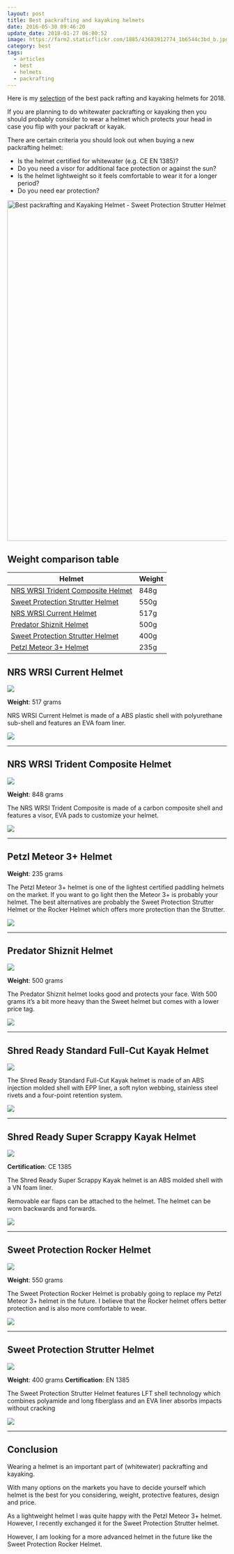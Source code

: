```yaml
---
layout: post
title: Best packrafting and kayaking helmets
date: 2016-05-30 09:46:20
update_date: 2018-01-27 06:00:52
image: https://farm2.staticflickr.com/1885/43683912774_1b6544c3bd_b.jpg
category: best
tags:
  - articles
  - best
  - helmets
  - packrafting
---
```


Here is my <a rel="nofollow" href="#table">selection</a> of the best pack rafting and kayaking helmets for 2018.

If you are planning to do whitewater packrafting or kayaking then you should probably consider to wear a helmet which protects your head in case you flip with your packraft or kayak.

There are certain criteria you should look out when buying a new packrafting helmet:

* Is the helmet certified for whitewater (e.g. CE EN 1385)?
* Do you need a visor for additional face protection or against the sun?
* Is the helmet lightweight so it feels comfortable to wear it for a longer period?
* Do you need ear protection?
  
<!--more-->

<img src="https://farm2.staticflickr.com/1885/43683912774_1b6544c3bd_b.jpg" width="1024" height="781" alt="Best packrafting and Kayaking Helmet - Sweet Protection Strutter Helmet">

## <a rel="nofollow" name="table">Weight comparison table</a>

<div class="table-responsive">
      <table class="table table-hover table-bordered list_items">
        <thead>
             <tr>
                <th>Helmet</th><th>Weight</th>
             </tr>
        </thead>
        <tbody>
        <tr>
          <td><a rel="nofollow" href="http://amzn.to/2dQcgyQ" target="_blank" >NRS WRSI Trident Composite Helmet</a></td><td>848g</td>
        </tr>
<tr>
          <td><a rel="nofollow" href="http://amzn.to/2eIhYHX" target="_blank" >Sweet Protection Strutter Helmet</a></td><td>550g</td>
        </tr>
        <tr>
          <td><a rel="nofollow" href="http://amzn.to/2eIhYHX" target="_blank" >NRS WRSI Current Helmet</a></td><td>517g</td>
        </tr>
        <tr>
          <td><a rel="nofollow" href="http://amzn.to/2eTQCy0" target="_blank" >Predator Shiznit Helmet</a></td><td>500g</td>
        </tr>
        <tr>
          <td><a rel="nofollow" href="http://amzn.to/2ea50Dt" target="_blank" >Sweet Protection Strutter Helmet</a></td><td>400g</td>
        </tr>
        <tr>
          <td><a rel="nofollow" href="http://www.hikeventures.com/deals/#Petzl+Meteor+3+Helmet"  target="_blank">Petzl Meteor 3+ Helmet</a></td><td>235g</td>
        </tr>
</tbody>
</table>
</div>
  

## NRS WRSI Current Helmet

<a rel="nofollow" href="https://www.amazon.com/gp/product/B00HUX4682/ref=as_li_tl?ie=UTF8&camp=1789&creative=9325&creativeASIN=B00HUX4682&linkCode=as2&tag=hikeve-20&linkId=b2587ae9f6c3b513df7e56b67acd2592" ><img border="0" src="//ws-na.amazon-adsystem.com/widgets/q?_encoding=UTF8&MarketPlace=US&ASIN=B00HUX4682&ServiceVersion=20070822&ID=AsinImage&WS=1&Format=_SL250_&tag=hikeve-20" ></a><img src="//ir-na.amazon-adsystem.com/e/ir?t=hikeve-20&l=am2&o=1&a=B00HUX4682" width="1" height="1" border="0" alt="NRS WRSI Current Helmet" style="border:none !important; margin:0px !important;" />

**Weight**: 517 grams

NRS WRSI Current Helmet is made of a ABS plastic shell with polyurethane sub-shell and features an EVA foam liner.

<a rel="nofollow" href="http://amzn.to/2eIhYHX" target="_blank" ><img src="http://www.hikeventures.com/buy.gif"></a>

<hr>

## NRS WRSI Trident Composite Helmet

<a rel="nofollow" href="https://www.amazon.com/gp/product/B00HZ273DI/ref=as_li_tl?ie=UTF8&camp=1789&creative=9325&creativeASIN=B00HZ273DI&linkCode=as2&tag=hikeve-20&linkId=537b27d2f0dac8e8bc4d4ac952663d48" ><img border="0" src="//ws-na.amazon-adsystem.com/widgets/q?_encoding=UTF8&MarketPlace=US&ASIN=B00HZ273DI&ServiceVersion=20070822&ID=AsinImage&WS=1&Format=_SL250_&tag=hikeve-20" ></a><img src="//ir-na.amazon-adsystem.com/e/ir?t=hikeve-20&l=am2&o=1&a=B00HZ273DI" width="1" height="1" border="0" alt="NRS WRSI Trident Composite Helmet" style="border:none !important; margin:0px !important;" />

**Weight**: 848 grams

The NRS WRSI Trident Composite is made of a carbon composite shell and features a visor,  EVA pads to customize your helmet.

<a rel="nofollow" href="http://amzn.to/2dQcgyQ" target="_blank" ><img src="http://www.hikeventures.com/buy.gif"></a>

<hr>

## Petzl Meteor 3+ Helmet

**Weight**: 235 grams

The Petzl Meteor 3+ helmet is one of the lightest certified paddling helmets on the market. If you want to go light then the Meteor 3+ is probably your helmet. The best alternatives are probably the Sweet Protection Strutter Helmet or the Rocker Helmet which offers more protection than the Strutter.

<a rel="nofollow" href="/deals/#petzl+meteor+3+helmet" target="_blank"><img src="http://www.hikeventures.com/buy.gif"></a>

<hr>

## Predator Shiznit Helmet

<a rel="nofollow" href="https://www.amazon.com/gp/product/B00GHGJEPI/ref=as_li_tl?ie=UTF8&camp=1789&creative=9325&creativeASIN=B00GHGJEPI&linkCode=as2&tag=hikeve-20&linkId=dd5adb457c1f5e2ecc5f3be27f1037e4" ><img border="0" src="//ws-na.amazon-adsystem.com/widgets/q?_encoding=UTF8&MarketPlace=US&ASIN=B00GHGJEPI&ServiceVersion=20070822&ID=AsinImage&WS=1&Format=_SL250_&tag=hikeve-20" ></a><img src="//ir-na.amazon-adsystem.com/e/ir?t=hikeve-20&l=am2&o=1&a=B00GHGJEPI" width="1" height="1" border="0" alt="Predator Shiznit Helmet" style="border:none !important; margin:0px !important;" />

**Weight**: 500 grams

The Predator Shiznit helmet looks good and protects your face. With 500 grams it’s a bit more heavy than the Sweet helmet but comes with a lower price tag.

<a rel="nofollow" href="http://amzn.to/2eTQCy0" target="_blank" ><img src="http://www.hikeventures.com/buy.gif"></a>

<hr>

## Shred Ready Standard Full-Cut Kayak Helmet

<a rel="nofollow" href="https://www.amazon.com/gp/product/B00417BQO2/ref=as_li_tl?ie=UTF8&camp=1789&creative=9325&creativeASIN=B00417BQO2&linkCode=as2&tag=hikeve-20&linkId=6c0c9c101dac64b5febc8813de1d8f9d" ><img border="0" src="//ws-na.amazon-adsystem.com/widgets/q?_encoding=UTF8&MarketPlace=US&ASIN=B00417BQO2&ServiceVersion=20070822&ID=AsinImage&WS=1&Format=_SL250_&tag=hikeve-20" ></a><img src="//ir-na.amazon-adsystem.com/e/ir?t=hikeve-20&l=am2&o=1&a=B00417BQO2" width="1" height="1" border="0" alt="Shred Ready Standard Full-Cut Kayak Helmet" style="border:none !important; margin:0px !important;" />

The Shred Ready Standard Full-Cut Kayak helmet is made of an ABS injection molded shell with EPP liner, a soft nylon webbing, stainless steel rivets and a four-point retention system.

<a rel="nofollow" href="http://www.backcountry.com/shred-ready-standard-full-cut-helmet" target="_blank" ><img src="http://www.hikeventures.com/buy.gif"></a>

<hr>

## Shred Ready Super Scrappy Kayak Helmet

<a rel="nofollow" href="https://www.amazon.com/gp/product/B004B1W53O/ref=as_li_tl?ie=UTF8&camp=1789&creative=9325&creativeASIN=B004B1W53O&linkCode=as2&tag=hikeve-20&linkId=f5919b3f2d5b624f17231d5d97539c95" ><img border="0" src="//ws-na.amazon-adsystem.com/widgets/q?_encoding=UTF8&MarketPlace=US&ASIN=B004B1W53O&ServiceVersion=20070822&ID=AsinImage&WS=1&Format=_SL250_&tag=hikeve-20" ></a><img src="//ir-na.amazon-adsystem.com/e/ir?t=hikeve-20&l=am2&o=1&a=B004B1W53O" width="1" height="1" border="0" alt="Shred Ready Super Scrappy Kayak Helmet" style="border:none !important; margin:0px !important;" />

**Certification**: CE 1385

The Shred Ready Super Scrappy Kayak helmet is an ABS molded shell with a VN foam liner.

Removable ear flaps can be attached to the helmet. The helmet can be worn backwards and forwards.

<a rel="nofollow" href="http://www.backcountry.com/shred-ready-super-scrappy-helmet" target="_blank" ><img src="http://www.hikeventures.com/buy.gif"></a>

<hr>

## Sweet Protection Rocker Helmet

<a rel="nofollow" target="_blank"  href="https://www.amazon.com/gp/product/B01BKYRF0M/ref=as_li_tl?ie=UTF8&camp=1789&creative=9325&creativeASIN=B01BKYRF0M&linkCode=as2&tag=hikeve-20&linkId=71615fd39a08b4674b9bc0b3db519fb1"><img border="0" src="//ws-na.amazon-adsystem.com/widgets/q?_encoding=UTF8&MarketPlace=US&ASIN=B01BKYRF0M&ServiceVersion=20070822&ID=AsinImage&WS=1&Format=_SL250_&tag=hikeve-20" ></a><img src="//ir-na.amazon-adsystem.com/e/ir?t=hikeve-20&l=am2&o=1&a=B01BKYRF0M" width="1" height="1" border="0" alt="" style="border:none !important; margin:0px !important;" />

**Weight**: 550 grams

The Sweet Protection Rocker Helmet is probably going to replace my Petzl Meteor 3+ helmet in the future. I believe that the Rocker helmet offers better protection and is also more comfortable to wear.

<a rel="nofollow" href="http://amzn.to/2rP6GGk" target="_blank" ><img src="http://www.hikeventures.com/buy.gif"></a>

<hr>

## Sweet Protection Strutter Helmet

<a rel="nofollow" href="https://www.amazon.com/gp/product/B01BKZF6N4/ref=as_li_tl?ie=UTF8&camp=1789&creative=9325&creativeASIN=B01BKZF6N4&linkCode=as2&tag=hikeve-20&linkId=cc2f2a5a7904c5026deb377ce9fde69d" ><img border="0" src="//ws-na.amazon-adsystem.com/widgets/q?_encoding=UTF8&MarketPlace=US&ASIN=B01BKZF6N4&ServiceVersion=20070822&ID=AsinImage&WS=1&Format=_SL250_&tag=hikeve-20" ></a><img src="//ir-na.amazon-adsystem.com/e/ir?t=hikeve-20&l=am2&o=1&a=B01BKZF6N4" width="1" height="1" border="0" alt="Sweet Protection Strutter Helmet" style="border:none !important; margin:0px !important;" />

**Weight**: 400 grams
**Certification**: EN 1385

The Sweet Protection Strutter Helmet features LFT shell technology which combines polyamide and long fiberglass and an EVA liner absorbs impacts without cracking

<a rel="nofollow" href="http://amzn.to/2ea50Dt" target="_blank" ><img src="http://www.hikeventures.com/buy.gif"></a>

<hr>

## Conclusion

Wearing a helmet is an important part of (whitewater) packrafting and kayaking.

With many options on the markets you have to decide yourself which helmet is the best for you considering, weight, protective features, design and price.

As a lightweight helmet I was quite happy with the Petzl Meteor 3+ helmet. However, I recently exchanged it for the Sweet Protection Strutter helmet.

However, I am looking for a more advanced helmet in the future like the Sweet Protection Rocker Helmet.

